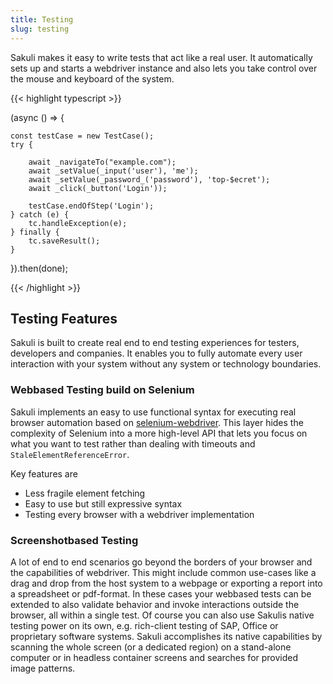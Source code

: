 ```yaml
---
title: Testing
slug: testing
---
```


Sakuli makes it easy to write tests that act like a real user. It automatically sets up and starts a webdriver instance and also lets you take control over the mouse and keyboard of the system.

{{< highlight typescript >}}

(async () => {

    const testCase = new TestCase();
    try {

        await _navigateTo("example.com");
        await _setValue(_input('user'), 'me');
        await _setValue(_password_('password'), 'top-$ecret');
        await _click(_button('Login'));

        testCase.endOfStep('Login');
    } catch (e) {
        tc.handleException(e);
    } finally {
        tc.saveResult();
    }

}).then(done);

{{< /highlight >}}

## Testing Features

Sakuli is built to create real end to end testing experiences for testers, developers and companies. It enables you to fully automate every user interaction with your system without any system or technology boundaries. 

### Webbased Testing build on Selenium

Sakuli implements an easy to use functional syntax for executing real browser automation based on [selenium-webdriver](https://github.com/SeleniumHQ/selenium). This layer hides the complexity of Selenium into a more high-level API that lets you focus on what you want to test rather than dealing with timeouts and `StaleElementReferenceError`.

Key features are

- Less fragile element fetching
- Easy to use but still expressive syntax
- Testing every browser with a webdriver implementation

### Screenshotbased Testing

A lot of end to end scenarios go beyond the borders of your browser and the capabilities of webdriver.
This might include common use-cases like a drag and drop from the host system to a webpage or exporting a report into a spreadsheet or pdf-format. In these cases your webbased tests can be extended to also validate behavior and invoke interactions outside the browser, all within a single test. Of course you can also use Sakulis native testing power on its own, e.g. rich-client testing of SAP, Office or proprietary software systems. Sakuli accomplishes its native capabilities by scanning the whole screen (or a dedicated region) on a stand-alone computer or in headless container screens and searches for provided image patterns.
